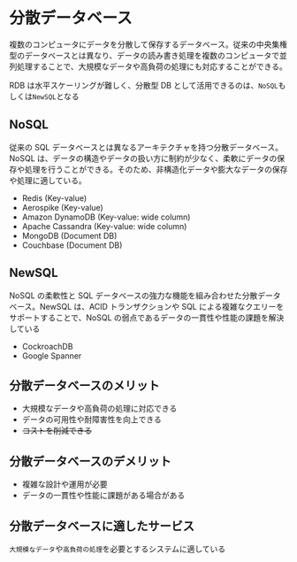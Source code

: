 # 分散データベース

複数のコンピュータにデータを分散して保存するデータベース。従来の中央集権型のデータベースとは異なり、データの読み書き処理を複数のコンピュータで並列処理することで、大規模なデータや高負荷の処理にも対応することができる。

RDB は水平スケーリングが難しく、分散型 DB として活用できるのは、`NoSQL`もしくは`NewSQL`となる

## NoSQL

従来の SQL データベースとは異なるアーキテクチャを持つ分散データベース。NoSQL は、データの構造やデータの扱い方に制約が少なく、柔軟にデータの保存や処理を行うことができる。そのため、非構造化データや膨大なデータの保存や処理に適している。

- Redis (Key-value)
- Aerospike (Key-value)
- Amazon DynamoDB (Key-value: wide column)
- Apache Cassandra (Key-value: wide column)
- MongoDB (Document DB)
- Couchbase (Document DB)

## NewSQL

NoSQL の柔軟性と SQL データベースの強力な機能を組み合わせた分散データベース。NewSQL は、ACID トランザクションや SQL による複雑なクエリーをサポートすることで、NoSQL の弱点であるデータの一貫性や性能の課題を解決している

- CockroachDB
- Google Spanner

## 分散データベースのメリット

- 大規模なデータや高負荷の処理に対応できる
- データの可用性や耐障害性を向上できる
- ~~コストを削減できる~~

## 分散データベースのデメリット

- 複雑な設計や運用が必要
- データの一貫性や性能に課題がある場合がある

## 分散データベースに適したサービス

`大規模なデータ`や`高負荷の処理`を必要とするシステムに適している
